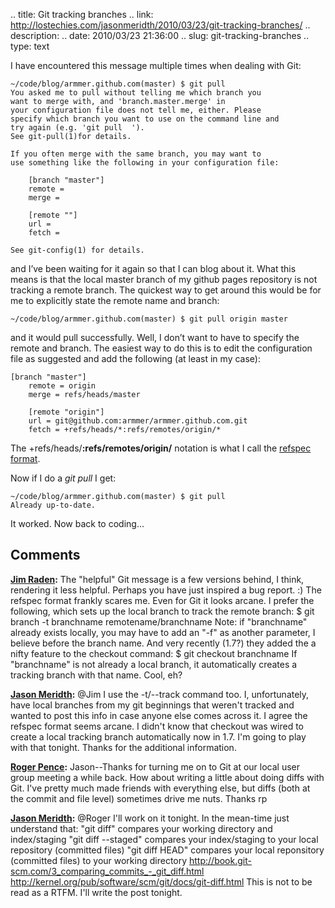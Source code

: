 .. title: Git tracking branches
.. link: http://lostechies.com/jasonmeridth/2010/03/23/git-tracking-branches/
.. description: 
.. date: 2010/03/23 21:36:00
.. slug: git-tracking-branches
.. type: text


I have encountered this message multiple times when dealing with Git:
    
    
    ~/code/blog/armmer.github.com(master) $ git pull
    You asked me to pull without telling me which branch you
    want to merge with, and 'branch.master.merge' in
    your configuration file does not tell me, either. Please
    specify which branch you want to use on the command line and
    try again (e.g. 'git pull  ').
    See git-pull(1)for details.
     
    If you often merge with the same branch, you may want to
    use something like the following in your configuration file:
     
        [branch "master"]
        remote = 
        merge = 
     
        [remote ""] 
        url = 
        fetch = 
     
    See git-config(1) for details.
    

and I’ve been waiting for it again so that I can blog about it. What this means is that the local master branch of my github pages repository is not tracking a remote branch. The quickest way to get around this would be for me to explicitly state the remote name and branch:
    
    
    ~/code/blog/armmer.github.com(master) $ git pull origin master
    

and it would pull successfully. Well, I don’t want to have to specify the remote and branch. The easiest way to do this is to edit the configuration file as suggested and add the following (at least in my case):
    
    
        
    [branch "master"]
        remote = origin
        merge = refs/heads/master
     
        [remote "origin"] 
        url = git@github.com:armmer/armmer.github.com.git
        fetch = +refs/heads/*:refs/remotes/origin/*
    

The +refs/heads/**:refs/remotes/origin/** notation is what I call the [refspec format](http://progit.org/book/ch9-5.html).

Now if I do a _git pull_ I get:
    
    
    ~/code/blog/armmer.github.com(master) $ git pull
    Already up-to-date.
    

It worked. Now back to coding…

## Comments

**[Jim Raden](#467 "2010-03-24 00:55:24"):** The "helpful" Git message is a few versions behind, I think, rendering it less helpful. Perhaps you have just inspired a bug report. :) The refspec format frankly scares me. Even for Git it looks arcane. I prefer the following, which sets up the local branch to track the remote branch: $ git branch -t branchname remotename/branchname Note: if "branchname" already exists locally, you may have to add an "-f" as another parameter, I believe before the branch name. And very recently (1.7?) they added the a nifty feature to the checkout command: $ git checkout branchname If "branchname" is not already a local branch, it automatically creates a tracking branch with that name. Cool, eh?

**[Jason Meridth](#468 "2010-03-24 01:11:39"):** @Jim I use the -t/--track command too. I, unfortunately, have local branches from my git beginnings that weren't tracked and wanted to post this info in case anyone else comes across it. I agree the refspec format seems arcane. I didn't know that checkout was wired to create a local tracking branch automatically now in 1.7. I'm going to play with that tonight. Thanks for the additional information.

**[Roger Pence](#469 "2010-03-24 15:42:09"):** Jason--Thanks for turning me on to Git at our local user group meeting a while back. How about writing a little about doing diffs with Git. I've pretty much made friends with everything else, but diffs (both at the commit and file level) sometimes drive me nuts. Thanks rp

**[Jason Meridth](#470 "2010-03-24 16:09:37"):** @Roger I'll work on it tonight. In the mean-time just understand that: "git diff" compares your working directory and index/staging "git diff --staged" compares your index/staging to your local repository (committed files) "git diff HEAD" compares your local reponsitory (committed files) to your working directory http://book.git-scm.com/3_comparing_commits_-_git_diff.html http://kernel.org/pub/software/scm/git/docs/git-diff.html This is not to be read as a RTFM. I'll write the post tonight.

